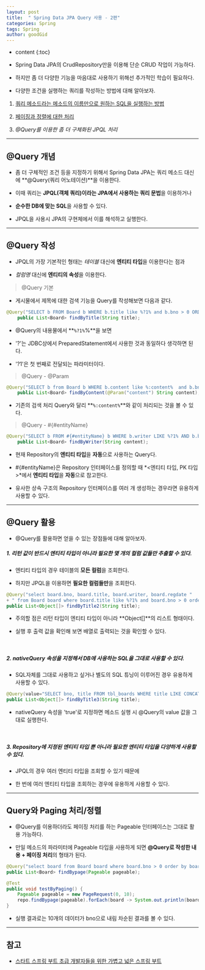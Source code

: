 ```yaml
---
layout: post
title:  " Spring Data JPA Query 사용 - 2편"
categories: Spring
tags: Spring
author: goodGid
---
```

* content
{:toc}

* Spring Data JPA의 CrudRepository만을 이용해 단순 CRUD 작업이 가능하다.

* 하지만 좀 더 다양한 기능을 마음대로 사용하기 위해선 추가적인 학습이 필요하다.

* 다양한 조건을 실행하는 쿼리를 작성하는 방법에 대해 알아보자.

1. [쿼리 메소드라는 메소드의 이름만으로 원하는 SQL을 실행하는 방법]({{site.url}}/Spring-Data-JPA-Query_Part_1)

2. [페이징과 정렬에 대한 처리]({{site.url}}/Spring-Data-JPA-Query_Part_1)

3. *@Query를 이용한 좀 더 구체화된 JPQL 처리*






---

## @Query 개념

* 좀 더 구체적인 조건 등을 지정하기 위해서 Spring Data JPA는 쿼리 메소드 대신에 **@Query(쿼리 어노테이션)**을 이용한다.

* 이때 쿼리는 **JPQL(객체 쿼리)이라는 JPA에서 사용하는 쿼리 문법**을 이용하거나

* **순수한 DB에 맞는 SQL**을 사용할 수 있다.

* JPQL을 사용시 JPA의 구현체에서 이를 해석하고 실행한다.


---

## @Query 작성

* JPQL의 가장 기본적인 형태는 *테이블* 대신에 **엔티티 타입**을 이용한다는 점과

* *컬럼명* 대신에 **엔티티의 속성**을 이용한다.

> @Query 기본 

* 게시물에서 제목에 대한 검색 기능을 Query를 작성해보면 다음과 같다.

``` java
@Query("SELECT b FROM Board b WHERE b.title like %?1% and b.bno > 0 ORDER BY b.bno desc")
    public List<Board> findByTitle(String title);
```

* @Query의 내용물에서 **`%?1%`%**을 보면

* '?'는 JDBC상에서 PreparedStatement에서 사용한 것과 동일하다 생각하면 된다.

* '?1'은 첫 번째로 전달되는 파라미터이다.

> @Query - @Param

``` java
@Query("SELECT b from Board b WHERE b.content like %:content%  and b.bno > 0 order by b.bno desc")
	public List<Board> findByContent(@Param("content") String content);
```

* 기존의 검색 처리 Query와 달리 **`%:content%`**와 같이 처리되는 것을 볼 수 있다.

> @Query - #{#entityName}

``` java
@Query("SELECT b FROM #{#entityName} b WHERE b.writer LIKE %?1% AND b.bno > 0")
	public List<Board> findByWriter(String content);
```

* 현재 Repository의 **엔티티 타입**을 **자동**으로 사용하는 Query다.

* #{#entityName}은 Repository 인터페이스를 정의할 때 *<엔티티 타입, PK 타입>*에서 **엔티티 타입**을 **자동**으로 참고한다.

* 유사한 상속 구조의 Repository 인터페이스를 여러 개 생성하는 경우라면 유용하게 사용할 수 있다.

---

## @Query 활용

* @Query를 활용하면 얻을 수 있는 장점들에 대해 알아보자.

<h5>1. 리턴 값이 반드시 엔티티 타입이 아니라 필요한 몇 개의 컬럼 값들만 추출할 수 있다.</h5>
    
- 엔티티 타입의 경우 테이블의 **모든 컬럼**을 조회한다.
    
- 하지만 JPQL을 이용하면 **필요한 컬럼들만**을 조회한다.

``` java
@Query("select board.bno, board.title, board.writer, board.regdate "
+ " from Board board where board.title like %?1% and board.bno > 0 order by board.bno desc")
public List<Object[]> findByTitle2(String title);
```
* 주의할 점은 리턴 타입이 엔티티 타입이 아니라 **Object[]**의 리스트 형태이다.

* 실행 후 출력 값을 확인해 보면 배열로 출력되는 것을 확인할 수 있다.

<br>

<h5>2. nativeQuery 속성을 지정해서 DB에 사용하는 SQL을 그대로 사용할 수 있다.</h5>

- SQL자체를 그대로 사용하고 싶거나 별도의 SQL 튜닝이 이루어진 경우 유용하게 사용할 수 있다.

``` java
@Query(value="SELECT bno, title FROM tbl_boards WHERE title LIKE CONCAT('%', ?1, '%')", nativeQuery=true)
public List<Object[]> findByTitle3(String title);
```

* nativeQuery 속성을 'true'로 지정하면 메소드 실행 시 @Query의 value 값을 그대로 실행한다.


<br>

<h5>3. Repository에 지정된 엔티티 타입 뿐 아니라 필요한 엔티티 타입을 다양하게 사용할 수 있다.</h5>

- JPQL의 경우 여러 엔티티 타입을 조회할 수 있기 때문에

- 한 번에 여러 엔티티 타입을 조회하는 경우에 유용하게 사용할 수 있다.

---

## Query와 Paging 처리/정렬

* @Query를 이용하더라도 페이징 처리를 하는 Pageable 인터페이스는 그대로 활용 가능하다.

* 만일 메소드의 파라미터에 Pageable 타입을 사용하게 되면 **@Query로 작성한 내용 + 페이징 처리**의 형태가 된다.

``` java
@Query("select board from Board board where board.bno > 0 order by board.bno desc")
public List<Board> findBypage(Pageable pageable);
```

``` java
@Test
public void testByPaging() {
    Pageable pageable = new PageRequest(0, 10);
    repo.findBypage(pageable).forEach(board -> System.out.println(board));
}
```

* 실행 결과로는 10개의 데이터가 bno으로 내림 차순된 결과를 볼 수 있다.


---

## 참고

* [스타트 스프링 부트 초급 개발자들을 위한 가볍고 넓은 스프링 부트](https://book.naver.com/bookdb/book_detail.nhn?bid=12247655)
